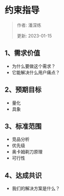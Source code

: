 # 约束指导

> 作者: 潘深练
>
> 更新: 2023-01-15

## 1、需求价值

- 为什么要做这个需求？
- 它能解决什么用户痛点？

## 2、预期目标

- 量化
- 具象

## 3、标准范围

- 竞品分析
- 优先级
- 奥卡姆剃刀原理
- 可行性

## 4、达成共识

- 我们的解决方案是什么？